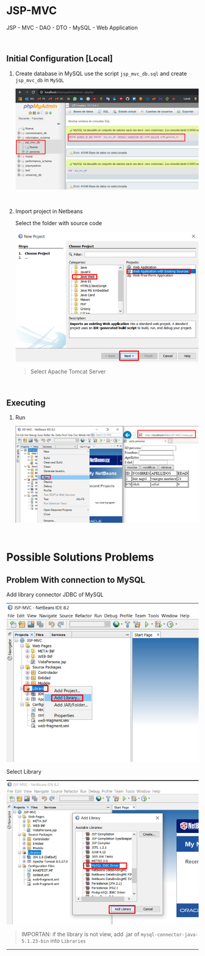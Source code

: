 # JSP-MVC

JSP - MVC - DAO - DTO - MySQL - Web Application

<br>

## Initial Configuration [Local]

1. Create database in MySQL
    use the script `jsp_mvc_db.sql` and create `jsp_mvc_db` in `MySQL`

    ![create-database](docs/create-database.png)

<br>

2. Import project in Netbeans  

    Select the folder with source code

    ![import-project](docs/import-project.png)

    > Select Apache Tomcat Server

<br>

## Executing 

1. Run

    ![run](docs/run.png)

<br>

# Possible Solutions Problems

## Problem With connection to MySQL
Add library connector JDBC of MySQL 

![add-library](docs/add-library.png)

Select Library

![add-library2](docs/add-library2.png)

> IMPORTAN: if the library is not view, add .jar of `mysql-connector-java-5.1.23-bin` into `Libraries`

----

<br>